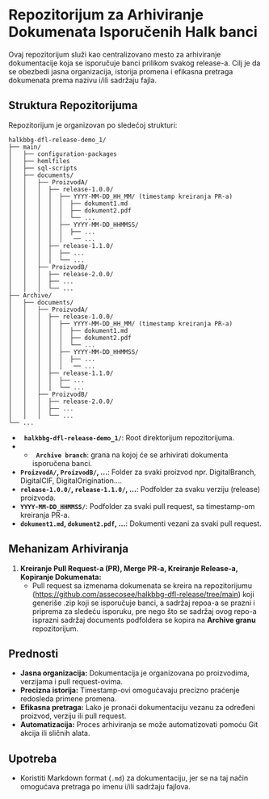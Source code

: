 # Repozitorijum za Arhiviranje Dokumenata Isporučenih Halk banci

Ovaj repozitorijum služi kao centralizovano mesto za arhiviranje dokumentacije koja se isporučuje banci prilikom svakog release-a. Cilj je da se obezbedi jasna organizacija, istorija promena i efikasna pretraga dokumenata prema nazivu i/ili sadržaju fajla.

## Struktura Repozitorijuma

Repozitorijum je organizovan po sledećoj strukturi:

```
halkbbg-dfl-release-demo_1/
├── main/
│   ├── configuration-packages
│   ├── hemlfiles
│   ├── sql-scripts
│   ├── documents/
│   │   ├── ProizvodA/
│   │   │  ├── release-1.0.0/
│   │   │  │  ├── YYYY-MM-DD_HH_MM/ (timestamp kreiranja PR-a)
│   │   │  │  │  ├── dokument1.md
│   │   │  │  │  ├── dokument2.pdf
│   │   │  │  │  └── ...
│   │   │  │  ├── YYYY-MM-DD_HHMMSS/
│   │   │  │  │  ├── ...
│   │   │  │  │   ── ...
│   │   │  ├── release-1.1.0/
│   │   │  │  ├── ...
│   │   │  │  └── ...
│   │   ├── ProizvodB/
│   │   │  ├── release-2.0.0/
│   │   │  ├── ...
│   │   │  └── ...
├── Archive/
│   ├── documents/
│   │   ├── ProizvodA/
│   │   │  ├── release-1.0.0/
│   │   │  │  ├── YYYY-MM-DD_HH_MM/ (timestamp kreiranja PR-a)
│   │   │  │  │  ├── dokument1.md
│   │   │  │  │  ├── dokument2.pdf
│   │   │  │  │  └── ...
│   │   │  │  ├── YYYY-MM-DD_HHMMSS/
│   │   │  │  │  ├── ...
│   │   │  │  │   ── ...
│   │   │  ├── release-1.1.0/
│   │   │  │  ├── ...
│   │   │  │  └── ...
│   │   ├── ProizvodB/
│   │   │  ├── release-2.0.0/
│   │   │  ├── ...
│   │   │  └── ...
└── ...
```

* **` halkbbg-dfl-release-demo_1/`**: Root direktorijum repozitorijuma.
* * **` Archive branch`**: grana na kojoj će se arhivirati dokumenta isporučena banci.
* **`ProizvodA/`, `ProizvodB/`, ...**: Folder za svaki proizvod npr. DigitalBranch, DigitalCIF, DigitalOrigination....
* **`release-1.0.0/`, `release-1.1.0/`, ...**: Podfolder za svaku verziju (release) proizvoda.
* **`YYYY-MM-DD_HHMMSS/`**: Podfolder za svaki pull request, sa timestamp-om kreiranja PR-a.
* **`dokument1.md`, `dokument2.pdf`, ...**: Dokumenti vezani za svaki pull request.

## Mehanizam Arhiviranja

1.  **Kreiranje Pull Request-a (PR), Merge PR-a, Kreiranje Release-a, Kopiranje Dokumenata:**
    * Pull request sa izmenama dokumenata se kreira na repozitorijumu (https://github.com/assecosee/halkbbg-dfl-release/tree/main) koji generiše .zip koji se isporučuje banci, a sadržaj repoa-a se prazni i priprema za sledeću isporuku, pre nego što se sadržaj ovog repo-a isprazni sadržaj documents podfoldera se kopira na **Archive granu** repozitorijum.

## Prednosti

* **Jasna organizacija:** Dokumentacija je organizovana po proizvodima, verzijama i pull request-ovima.
* **Precizna istorija:** Timestamp-ovi omogućavaju precizno praćenje redosleda primene promena.
* **Efikasna pretraga:** Lako je pronaći dokumentaciju vezanu za određeni proizvod, verziju ili pull request.
* **Automatizacija:** Proces arhiviranja se može automatizovati pomoću Git akcija ili sličnih alata.

## Upotreba

* Koristiti Markdown format (`.md`) za dokumentaciju, jer se na taj način omogućava pretraga po imenu i/ili sadržaju fajlova.
